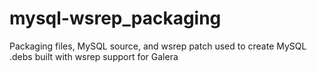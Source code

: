 mysql-wsrep_packaging
=====================

Packaging files, MySQL source, and wsrep patch used to create MySQL .debs built with wsrep support for Galera
